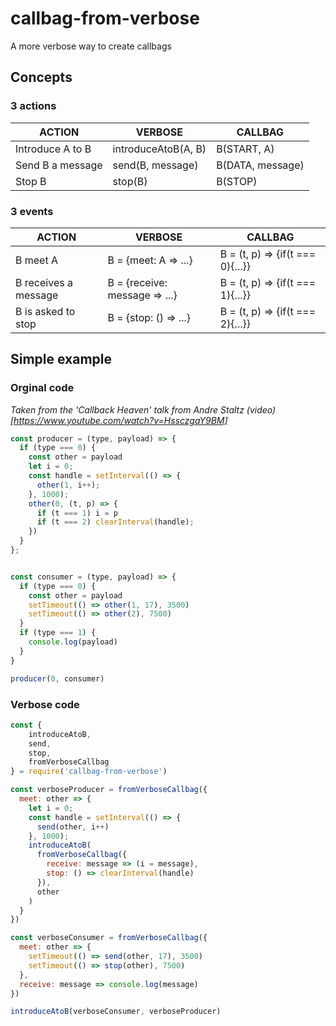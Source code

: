 # callbag-from-verbose

A more verbose way to create callbags

## Concepts

### 3 actions

|      ACTION        |          VERBOSE          |       CALLBAG       |  
| ------------------ | --------------------------| --------------------|
| Introduce A to B   |    introduceAtoB(A, B)    |    B(START, A)      |  
| Send B a message   |    send(B, message)       |    B(DATA, message) |  
| Stop B             |    stop(B)                |    B(STOP)          |  

### 3 events

|      ACTION          |          VERBOSE              |              CALLBAG             |  
| -------------------- | ----------------------------- | -------------------------------- |
| B meet A             | B = {meet: A => ...}          | B = (t, p) => {if(t === 0){...}} |  
| B receives a message | B = {receive: message => ...} | B = (t, p) => {if(t === 1){...}} |  
| B is asked to stop   | B = {stop: () => ...}         | B = (t, p) => {if(t === 2){...}} |  

## Simple example

### Orginal code

*Taken from the 'Callback Heaven' talk from Andre Staltz (video)[https://www.youtube.com/watch?v=HssczgaY9BM]*

```javascript
const producer = (type, payload) => {
  if (type === 0) {
    const other = payload
    let i = 0;
    const handle = setInterval(() => {
      other(1, i++);
    }, 1000);
    other(0, (t, p) => {
      if (t === 1) i = p
      if (t === 2) clearInterval(handle);
    })
  }
};


const consumer = (type, payload) => {
  if (type === 0) {
    const other = payload
    setTimeout(() => other(1, 17), 3500)
    setTimeout(() => other(2), 7500)
  }
  if (type === 1) {
    console.log(payload)
  }
}

producer(0, consumer)
```

### Verbose code

```javascript
const {
    introduceAtoB,
    send,
    stop,
    fromVerboseCallbag
} = require('callbag-from-verbose')

const verboseProducer = fromVerboseCallbag({
  meet: other => {
    let i = 0;
    const handle = setInterval(() => {
      send(other, i++)
    }, 1000);
    introduceAtoB(
      fromVerboseCallbag({
        receive: message => (i = message),
        stop: () => clearInterval(handle)
      }),
      other
    )
  }
})

const verboseConsumer = fromVerboseCallbag({
  meet: other => {
    setTimeout(() => send(other, 17), 3500)
    setTimeout(() => stop(other), 7500)
  },
  receive: message => console.log(message)
})

introduceAtoB(verboseConsumer, verboseProducer)
```
